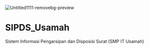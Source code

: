 ![Untitled1111-removebg-preview](https://user-images.githubusercontent.com/49423419/236655803-13e2bfd8-a776-479c-bcfa-4eb5e30bbf47.png)

# SIPDS_Usamah
Sistem Informasi Pengarsipan dan Disposisi Surat (SMP IT Usamah)

